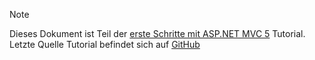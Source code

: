 > [!NOTE]
> Dieses Dokument ist Teil der [erste Schritte mit ASP.NET MVC 5](xref:mvc/overview/getting-started/introduction/getting-started) Tutorial. Letzte Quelle Tutorial befindet sich auf [GitHub](https://github.com/aspnet/Docs/tree/master/aspnet/mvc/overview/getting-started/introduction/sample/MvcMovie/MvcMovie)

